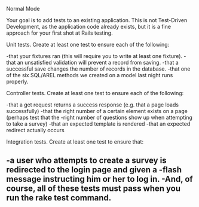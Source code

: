 Normal Mode

Your goal is to add tests to an existing application. This is not Test-Driven Development, as the application code already exists, but it is a fine approach for your first shot at Rails testing.

Unit tests. Create at least one test to ensure each of the following:

-that your fixtures ran (this will require you to write at least one fixture).
-that an unsatisfied validation will prevent a record from saving.
-that a successful save changes the number of records in the database.
-that one of the six SQL/AREL methods we created on a model last night runs properly.

Controller tests. Create at least one test to ensure each of the following:

-that a get request returns a success response (e.g. that a page loads successfully)
-that the right number of a certain element exists on a page (perhaps test that the -right number of questions show up when attempting to take a survey)
-that an expected template is rendered
-that an expected redirect actually occurs

Integration tests. Create at least one test to ensure that:

-a user who attempts to create a survey is redirected to the login page and given a -flash message instructing him or her to log in.
-And, of course, all of these tests must pass when you run the rake test command.
-
